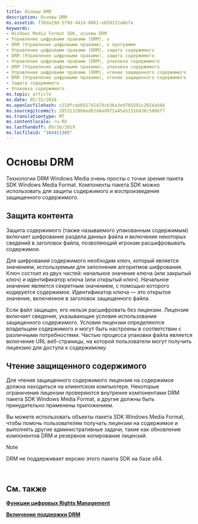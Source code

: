 ```yaml
---
title: Основы DRM
description: Основы DRM
ms.assetid: f36da29d-5f9d-441d-8061-eb50331a8e7a
keywords:
- Windows Media Format SDK, основы DRM
- Управление цифровыми правами (DRM), о
- DRM (Управление цифровыми правами), о программе
- Управление цифровыми правами (DRM), защита содержимого
- DRM (Управление цифровыми правами), защита содержимого
- Управление цифровыми правами (DRM), упаковка содержимого
- DRM (Управление цифровыми правами), упаковка содержимого
- Управление цифровыми правами (DRM), чтение защищенного содержимого
- DRM (Управление цифровыми правами), чтение защищенного содержимого
- Защита содержимого
- Упаковка содержимого
ms.topic: article
ms.date: 05/31/2018
ms.openlocfilehash: c210fceb69174147dcb36a3e97b5591c2654a566
ms.sourcegitcommit: 2d531328b6ed82d4ad971a45a5131b430c5866f7
ms.translationtype: MT
ms.contentlocale: ru-RU
ms.lasthandoff: 09/16/2019
ms.locfileid: "104411385"
---
```

# <a name="drm-basics"></a>Основы DRM

Технологии DRM Windows Media очень просты с точки зрения пакета SDK Windows Media Format. Компоненты пакета SDK можно использовать для защиты содержимого и воспроизведения защищенного содержимого.

## <a name="protecting-content"></a>Защита контента

Защита содержимого (также называемого упакованным содержимым) включает шифрование раздела данных файла и включение некоторых сведений в заголовок файла, позволяющий игрокам расшифровывать содержимое.

Для шифрования содержимого необходим ключ, который является значением, используемым для заполнения алгоритмов шифрования. Ключ состоит из двух частей: начальное значение ключа (или закрытый ключ) и идентификатор ключа (или открытый ключ). Начальное значение является секретным значением, с помощью которого кодируется содержимое. Идентификатор ключа — это открытое значение, включенное в заголовок защищенного файла.

Если файл защищен, его нельзя расшифровать без лицензии. Лицензия включает сведения, указывающие условия использования защищенного содержимого. Условия лицензии определяются владельцем содержимого и могут быть настроены в соответствии с различными потребностями. Частью процесса упаковки файла является включение URL веб-страницы, на которой пользователи могут получить лицензию для доступа к содержимому.

## <a name="reading-protected-content"></a>Чтение защищенного содержимого

Для чтения защищенного содержимого лицензия на содержимое должна находиться на клиентском компьютере. Некоторые ограничения лицензии проверяются внутренне компонентами DRM пакета SDK Windows Media Format, а другие должны быть принудительно применены приложением.

Вы можете использовать объекты пакета SDK Windows Media Format, чтобы помочь пользователям получать лицензии на содержимое и выполнять другие административные задачи, такие как обновление компонентов DRM и резервное копирование лицензий.

> [!Note]  
> DRM не поддерживает версию этого пакета SDK на базе x64.

 

## <a name="related-topics"></a>См. также

<dl> <dt>

[**Функции цифровых Rights Management**](digital-rights-management-features.md)
</dt> <dt>

[**Включение поддержки DRM**](enabling-drm-support.md)
</dt> </dl>

 

 




